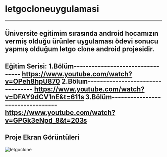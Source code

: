 # letgocloneuygulamasi
---------------------------------
Üniversite egitimim sırasında android hocamızın vermiş olduğu ürünler uygulaması ödevi sonucu yapmış olduğum letgo clone android projesidir.
---------------------------------
Eğitim Serisi:
1.Bölüm---------------------------------
https://www.youtube.com/watch?v=OPeh8hpU870
2.Bölüm---------------------------------
https://www.youtube.com/watch?v=DFAY9dCV1nE&t=611s
3.Bölüm---------------------------------
https://www.youtube.com/watch?v=GPGk3eNpd_8&t=203s
---------------------------------
Proje Ekran Görüntüleri
--------------------------
![letgoclone](https://user-images.githubusercontent.com/60787870/165898740-e1916fe1-a5d9-4f3b-9a85-4b96a90ed4f4.png)
